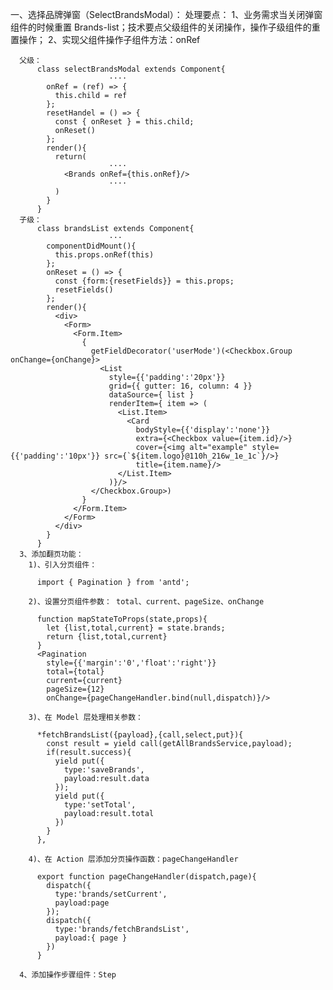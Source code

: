 一、选择品牌弹窗（SelectBrandsModal）：
   处理要点：
      1、业务需求当关闭弹窗组件的时候重置 Brands-list；技术要点父级组件的关闭操作，操作子级组件的重置操作；
      2、实现父组件操作子组件方法：onRef
      
      父级：
          class selectBrandsModal extends Component{
                          ····
            onRef = (ref) => {
              this.child = ref
            };
            resetHandel = () => {
              const { onReset } = this.child;
              onReset()
            };
            render(){          
              return(
                          ····
                <Brands onRef={this.onRef}/>
                          ····
              )
            }
          }
      子级：
          class brandsList extends Component{
                          ···    
            componentDidMount(){
              this.props.onRef(this)
            };
            onReset = () => {
              const {form:{resetFields}} = this.props;
              resetFields()
            };
            render(){
              <div>
                <Form>
                  <Form.Item>
                    {
                      getFieldDecorator('userMode')(<Checkbox.Group onChange={onChange}>
                        <List
                          style={{'padding':'20px'}}
                          grid={{ gutter: 16, column: 4 }}
                          dataSource={ list }
                          renderItem={ item => (
                            <List.Item>
                              <Card
                                bodyStyle={{'display':'none'}}
                                extra={<Checkbox value={item.id}/>}
                                cover={<img alt="example" style={{'padding':'10px'}} src={`${item.logo}@110h_216w_1e_1c`}/>}
                                title={item.name}/>
                            </List.Item>
                          )}/>
                      </Checkbox.Group>)
                    }
                  </Form.Item>
                </Form>
              </div>
            }        
          }
      3、添加翻页功能：
        1)、引入分页组件：
        
          import { Pagination } from 'antd';
          
        2)、设置分页组件参数： total、current、pageSize、onChange
        
          function mapStateToProps(state,props){
            let {list,total,current} = state.brands;
            return {list,total,current}
          }
          <Pagination
            style={{'margin':'0','float':'right'}}
            total={total}
            current={current}
            pageSize={12}
            onChange={pageChangeHandler.bind(null,dispatch)}/>
            
        3)、在 Model 层处理相关参数：
          
          *fetchBrandsList({payload},{call,select,put}){
            const result = yield call(getAllBrandsService,payload);
            if(result.success){
              yield put({
                type:'saveBrands',
                payload:result.data
              });
              yield put({
                type:'setTotal',
                payload:result.total
              })
            }
          }, 
        
        4)、在 Action 层添加分页操作函数：pageChangeHandler
        
          export function pageChangeHandler(dispatch,page){
            dispatch({
              type:'brands/setCurrent',
              payload:page
            });
            dispatch({
              type:'brands/fetchBrandsList',
              payload:{ page }
            })
          } 
      
      4、添加操作步骤组件：Step  
          
